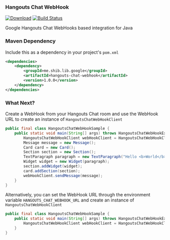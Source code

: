 ### Hangouts Chat WebHook
[![Download](https://api.bintray.com/packages/shibme/maven/hangouts-chat-webhook/images/download.svg)](https://bintray.com/shibme/maven/hangouts-chat-webhook/_latestVersion)
[![Build Status](https://gitlab.com/shibme/hangouts-chat-webhook/badges/master/pipeline.svg)](https://gitlab.com/shibme/hangouts-chat-webhook/pipelines)

Google Hangouts Chat WebHooks based integration for Java

### Maven Dependency
Include this as a dependency in your project's `pom.xml`
```xml
<dependencies>
    <dependency>
        <groupId>me.shib.lib.google</groupId>
        <artifactId>hangouts-chat-webhook</artifactId>
        <version>1.0.0</version>
    </dependency>
</dependencies>
```

### What Next?
Create a WebHook from your Hangouts Chat room and use the WebHook URL to create an instance of `HangoutsChatWebHookClient`
```java
public final class HangoutsChatWebHookSample {
    public static void main(String[] args) throws HangoutsChatWebHookException {
        HangoutsChatWebHookClient webHookClient = HangoutsChatWebHookClient.getClient("https://chat.googleapis.com/.....");
        Message message = new Message();
        Card card = new Card();
        Section section = new Section();
        TextParagraph paragraph = new TextParagraph("Hello <b>World</b>");
        Widget widget = new Widget(paragraph);
        section.addWidget(widget);
        card.addSection(section);
        webHookClient.sendMessage(message);
    }
}
```
Alternatively, you can set the WebHook URL through the environment variable `HANGOUTS_CHAT_WEBHOOK_URL` and create an instance of `HangoutsChatWebHookClient`
```java
public final class HangoutsChatWebHookSample {
    public static void main(String[] args) throws HangoutsChatWebHookException {
        HangoutsChatWebHookClient webHookClient = HangoutsChatWebHookClient.getClient();
    }
}
```
